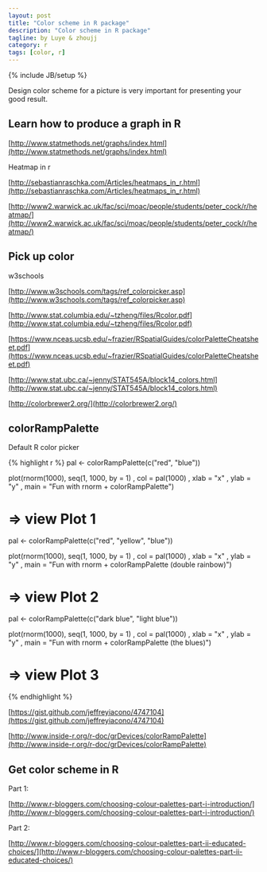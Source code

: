 ```yaml
---
layout: post
title: "Color scheme in R package"
description: "Color scheme in R package"
tagline: by Luye & zhoujj
category: r
tags: [color, r]
---
```

{% include JB/setup %}

Design color scheme for a picture is very important for presenting your good result.

<!--more-->


## Learn how to produce a graph in R

[http://www.statmethods.net/graphs/index.html](http://www.statmethods.net/graphs/index.html)

Heatmap in r

[http://sebastianraschka.com/Articles/heatmaps_in_r.html](http://sebastianraschka.com/Articles/heatmaps_in_r.html)

[http://www2.warwick.ac.uk/fac/sci/moac/people/students/peter_cock/r/heatmap/](http://www2.warwick.ac.uk/fac/sci/moac/people/students/peter_cock/r/heatmap/)


## Pick up color

w3schools

[http://www.w3schools.com/tags/ref_colorpicker.asp](http://www.w3schools.com/tags/ref_colorpicker.asp)

[http://www.stat.columbia.edu/~tzheng/files/Rcolor.pdf](http://www.stat.columbia.edu/~tzheng/files/Rcolor.pdf)

[https://www.nceas.ucsb.edu/~frazier/RSpatialGuides/colorPaletteCheatsheet.pdf](https://www.nceas.ucsb.edu/~frazier/RSpatialGuides/colorPaletteCheatsheet.pdf)

[http://www.stat.ubc.ca/~jenny/STAT545A/block14_colors.html](http://www.stat.ubc.ca/~jenny/STAT545A/block14_colors.html)

[http://colorbrewer2.org/](http://colorbrewer2.org/)

## colorRampPalette

Default R color picker

{% highlight r %}
pal <- colorRampPalette(c("red", "blue"))

plot(rnorm(1000), seq(1, 1000, by = 1)
      , col = pal(1000)
      , xlab = "x"
      , ylab = "y"
      , main = "Fun with rnorm + colorRampPalette")

# => view Plot 1

pal <- colorRampPalette(c("red", "yellow", "blue"))

plot(rnorm(1000), seq(1, 1000, by = 1)
      , col = pal(1000)
      , xlab = "x"
      , ylab = "y"
      , main = "Fun with rnorm + colorRampPalette (double rainbow)")

# => view Plot 2

pal <- colorRampPalette(c("dark blue", "light blue"))

plot(rnorm(1000), seq(1, 1000, by = 1)
      , col = pal(1000)
      , xlab = "x"
      , ylab = "y"
      , main = "Fun with rnorm + colorRampPalette (the blues)")

# => view Plot 3
{% endhighlight %}

[https://gist.github.com/jeffreyiacono/4747104](https://gist.github.com/jeffreyiacono/4747104)

[http://www.inside-r.org/r-doc/grDevices/colorRampPalette](http://www.inside-r.org/r-doc/grDevices/colorRampPalette)

## Get color scheme in R

Part 1:

[http://www.r-bloggers.com/choosing-colour-palettes-part-i-introduction/](http://www.r-bloggers.com/choosing-colour-palettes-part-i-introduction/)


Part 2:

[http://www.r-bloggers.com/choosing-colour-palettes-part-ii-educated-choices/](http://www.r-bloggers.com/choosing-colour-palettes-part-ii-educated-choices/)


